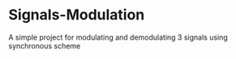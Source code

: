 # Signals-Modulation
A simple project for modulating and demodulating 3 signals using synchronous scheme

